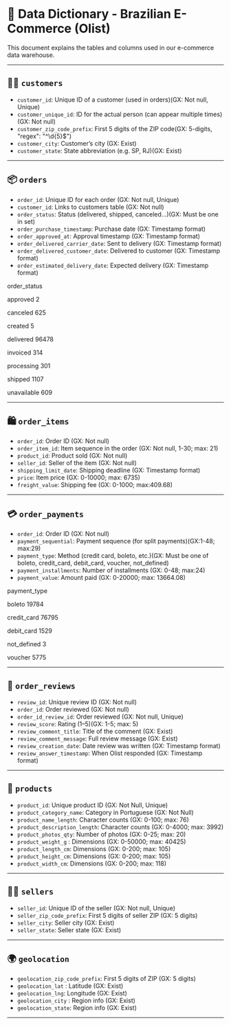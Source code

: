 # 📖 Data Dictionary - Brazilian E-Commerce (Olist)

This document explains the tables and columns used in our e-commerce data warehouse.

---

## 🧍‍♀️ `customers`
- `customer_id`: Unique ID of a customer (used in orders)(GX: Not null, Unique)
- `customer_unique_id`: ID for the actual person (can appear multiple times)(GX: Not null)
- `customer_zip_code_prefix`: First 5 digits of the ZIP code(GX: 5-digits, "regex": "^\\d{5}$")
- `customer_city`: Customer’s city (GX: Exist)
- `customer_state`: State abbreviation (e.g. SP, RJ)(GX: Exist)

---

## 📦 `orders`
- `order_id`: Unique ID for each order (GX: Not null, Unique)
- `customer_id`: Links to customers table (GX: Not null)
- `order_status`: Status (delivered, shipped, canceled...)(GX: Must be one in set)
- `order_purchase_timestamp`: Purchase date (GX: Timestamp format)
- `order_approved_at`: Approval timestamp (GX: Timestamp  format)
- `order_delivered_carrier_date`: Sent to delivery (GX: Timestamp  format)
- `order_delivered_customer_date`: Delivered to customer (GX: Timestamp  format)
- `order_estimated_delivery_date`: Expected delivery (GX: Timestamp  format)

order_status

approved           2

canceled         625

created            5

delivered      96478

invoiced         314

processing       301

shipped         1107

unavailable      609


---

## 🛍 `order_items`
- `order_id`: Order ID (GX: Not null)
- `order_item_id`: Item sequence in the order (GX: Not null, 1-30; max: 21)
- `product_id`: Product sold (GX: Not null)
- `seller_id`: Seller of the item (GX: Not null)
- `shipping_limit_date`: Shipping deadline (GX: Timestamp  format)
- `price`: Item price (GX: 0-10000; max: 6735)
- `freight_value`: Shipping fee (GX: 0-1000; max:409.68)

---

## 💳 `order_payments`
- `order_id`: Order ID (GX: Not null)
- `payment_sequential`: Payment sequence (for split payments)(GX:1-48; max:29)
- `payment_type`: Method (credit card, boleto, etc.)(GX: Must be one of boleto, credit_card, debit_card, voucher, not_defined)
- `payment_installments`: Number of installments (GX: 0-48; max:24)
- `payment_value`: Amount paid (GX: 0-20000; max: 13664.08)

payment_type

boleto         19784

credit_card    76795

debit_card      1529

not_defined        3

voucher         5775


---

## 📝 `order_reviews`
- `review_id`: Unique review ID (GX: Not null)
- `order_id`: Order reviewed (GX: Not null)
- `order_id_review_id`: Order reviewed (GX: Not null, Unique)
- `review_score`: Rating (1–5)(GX: 1-5; max: 5)
- `review_comment_title`: Title of the comment (GX: Exist)
- `review_comment_message`: Full review message (GX: Exist)
- `review_creation_date`: Date review was written (GX: Timestamp format)
- `review_answer_timestamp`: When Olist responded (GX: Timestamp format)

---

## 🎁 `products`
- `product_id`: Unique product ID (GX: Not Null, Unique)
- `product_category_name`: Category in Portuguese (GX: Not Null)
- `product_name_length`: Character counts (GX: 0-100; max: 76)
- `product_description_length`: Character counts (GX: 0-4000; max: 3992)
- `product_photos_qty`: Number of photos (GX: 0-25; max: 20)
- `product_weight_g` : Dimensions (GX: 0-50000; max: 40425)
- `product_length_cm`: Dimensions (GX: 0-200; max: 105)
- `product_height_cm`: Dimensions (GX: 0-200; max: 105)
- `product_width_cm`: Dimensions (GX: 0-200; max: 118)

---

## 🧑‍💼 `sellers`
- `seller_id`: Unique ID of the seller (GX: Not null, Unique)
- `seller_zip_code_prefix`: First 5 digits of seller ZIP (GX: 5 digits)
- `seller_city`: Seller city (GX: Exist)
- `seller_state`: Seller state (GX: Exist)

---

## 🌍 `geolocation`
- `geolocation_zip_code_prefix`: First 5 digits of ZIP (GX: 5 digits)
- `geolocation_lat` : Latitude (GX: Exist)
- `geolocation_lng`:  Longitude (GX: Exist)
- `geolocation_city` : Region info (GX: Exist)
- `geolocation_state`: Region info (GX: Exist)

---

